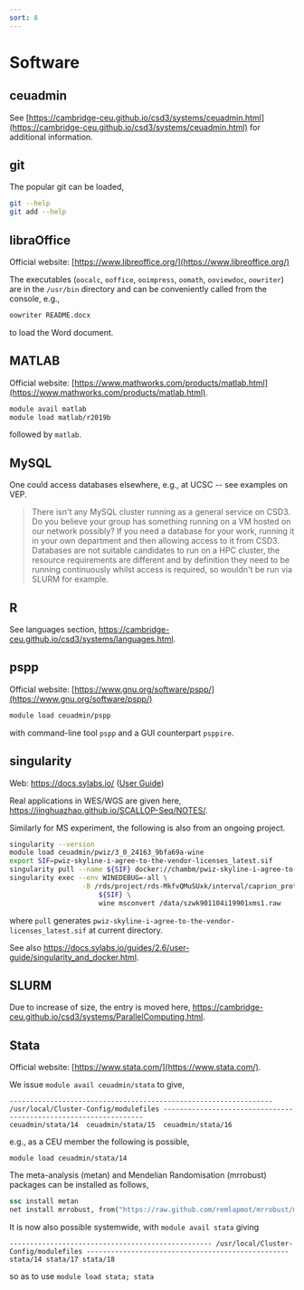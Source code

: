 ```yaml
---
sort: 8
---
```


# Software

## ceuadmin

See [https://cambridge-ceu.github.io/csd3/systems/ceuadmin.html](https://cambridge-ceu.github.io/csd3/systems/ceuadmin.html) for additional information.

## git

The popular git can be loaded,

```bash
git --help
git add --help
```

## libraOffice

Official website: [https://www.libreoffice.org/](https://www.libreoffice.org/)

The executables (`oocalc`, `ooffice`, `ooimpress`, `oomath`, `ooviewdoc`, `oowriter`) are in the `/usr/bin` directory and can be conveniently called from the console, e.g.,

```bash
oowriter README.docx
```

to load the Word document.

## MATLAB

Official website: [https://www.mathworks.com/products/matlab.html](https://www.mathworks.com/products/matlab.html).

```bash
module avail matlab
module load matlab/r2019b
```

followed by `matlab`.

## MySQL

One could access databases elsewhere, e.g., at UCSC -- see examples on VEP.

> There isn't any MySQL cluster running as a general service on CSD3. Do you believe your group has something running on a VM hosted on our network possibly? If you need a database for your work, running it in your own department and then allowing access to it from CSD3. Databases are not suitable candidates to run on a HPC cluster, the resource requirements are different and by definition they need to be running continuously whilst access is required, so wouldn't be run via SLURM for example.

## R

See languages section, <https://cambridge-ceu.github.io/csd3/systems/languages.html>.

## pspp

Official website: [https://www.gnu.org/software/pspp/](https://www.gnu.org/software/pspp/)

```bash
module load ceuadmin/pspp
```

with command-line tool `pspp` and a GUI counterpart `psppire`.

## singularity

Web: <https://docs.sylabs.io/> ([User Guide](https://docs.sylabs.io/guides/3.5/user-guide/index.html#))

Real applications in WES/WGS are given here, <https://jinghuazhao.github.io/SCALLOP-Seq/NOTES/>.

Similarly for MS experiment, the following is also from an ongoing project.

```bash
singularity --version
module load ceuadmin/pwiz/3_0_24163_9bfa69a-wine
export SIF=pwiz-skyline-i-agree-to-the-vendor-licenses_latest.sif
singularity pull --name ${SIF} docker://chambm/pwiz-skyline-i-agree-to-the-vendor-licenses
singularity exec --env WINEDEBUG=-all \
                  -B /rds/project/rds-MkfvQMuSUxk/interval/caprion_proteomics/spectral_library_ZWK/:/data \
                      ${SIF} \
                      wine msconvert /data/szwk901104i19901xms1.raw
```

where `pull` generates `pwiz-skyline-i-agree-to-the-vendor-licenses_latest.sif` at current directory.

See also <https://docs.sylabs.io/guides/2.6/user-guide/singularity_and_docker.html>.

## SLURM

Due to increase of size, the entry is moved here, <https://cambridge-ceu.github.io/csd3/systems/ParallelComputing.html>.

## Stata

Official website: [https://www.stata.com/](https://www.stata.com/).

We issue `module avail ceuadmin/stata` to give,

```
----------------------------------------------------------------- /usr/local/Cluster-Config/modulefiles -----------------------------------------------------------------
ceuadmin/stata/14  ceuadmin/stata/15  ceuadmin/stata/16
```

e.g., as a CEU member the following is possible,

```
module load ceuadmin/stata/14
```

The meta-analysis (metan) and Mendelian Randomisation (mrrobust) packages can be installed as follows,

```stata
ssc install metan
net install mrrobust, from("https://raw.github.com/remlapmot/mrrobust/master/") replace
```

It is now also possible systemwide, with `module avail stata` giving

```
-------------------------------------------------- /usr/local/Cluster-Config/modulefiles --------------------------------------------------
stata/14 stata/17 stata/18
```

so as to use `module load stata; stata`
